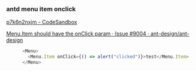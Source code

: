 ###  antd menu item onclick


[p7k6n2nxjm - CodeSandbox](https://codesandbox.io/s/p7k6n2nxjm?file=/index.js "p7k6n2nxjm - CodeSandbox")



[Menu.Item should have the onClick param · Issue #9004 · ant-design/ant-design](https://github.com/ant-design/ant-design/issues/9004 "Menu.Item should have the onClick param · Issue #9004 · ant-design/ant-design")


 

```js
      <Menu>
        <Menu.Item onClick={() => alert("clicked")}>test</Menu.Item>
      </Menu>
```
